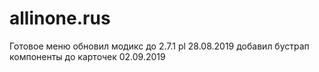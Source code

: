  # allinone.rus

 Готовое меню
 обновил модикс до 2.7.1 pl 28.08.2019
 добавил бустрап компоненты до карточек 02.09.2019
